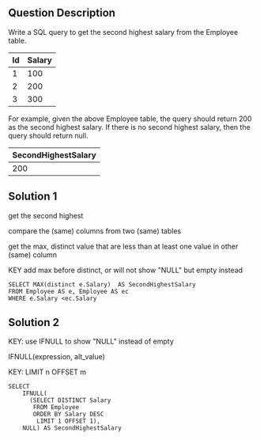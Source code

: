 ## Question Description

Write a SQL query to get the second highest salary from the Employee table.


| Id | Salary |
|----|--------|
| 1  | 100    |
| 2  | 200    |
| 3  | 300    |

For example, given the above Employee table, the query should return 200 as the second highest salary. If there is no second highest salary, then the query should return null.


| SecondHighestSalary |
|---------------------|
| 200                 |


## Solution 1

get the second highest

compare the (same) columns from two (same) tables

get the max, distinct value that are less than at least one value in other (same) column

KEY add max before distinct, or will not show "NULL" but empty instead

```mysql
SELECT MAX(distinct e.Salary)  AS SecondHighestSalary
FROM Employee AS e, Employee AS ec
WHERE e.Salary <ec.Salary
```

## Solution 2

KEY: use IFNULL to show "NULL" instead of empty

IFNULL(expression, alt_value)

KEY: LIMIT n OFFSET m 

```mysql
SELECT
    IFNULL(
      (SELECT DISTINCT Salary
       FROM Employee
       ORDER BY Salary DESC
        LIMIT 1 OFFSET 1),
    NULL) AS SecondHighestSalary
```


